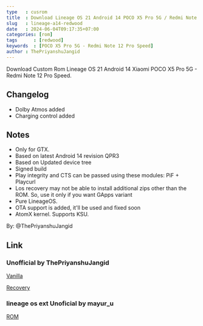 ```yaml
---
type   : cusrom
title  : Download Lineage OS 21 Android 14 POCO X5 Pro 5G / Redmi Note 12 Pro Speed
slug   : lineage-a14-redwood
date   : 2024-06-04T09:17:35+07:00
categories: [rom]
tags      : [redwood]
keywords  : [POCO X5 Pro 5G - Redmi Note 12 Pro Speed]
author : ThePriyanshuJangid
---
```


Download Custom Rom Lineage OS 21 Android 14 Xiaomi POCO X5 Pro 5G - Redmi Note 12 Pro Speed.

## Changelog
- Dolby Atmos added
- Charging control added

## Notes
- Only for GTX.
- Based on latest Android 14 revision QPR3
- Based on Updated device tree
- Signed build
- Play integrity and CTS can be passed using these modules: PiF + Playcurl
- Los recovery may not be able to install additional zips other than the ROM. So, use it only if you want GApps variant
- Pure LineageOS.
- OTA support is added, it'll be used and fixed soon
- AtomX kernel. Supports KSU.

By: @ThePriyanshuJangid

## Link
### Unofficial by ThePriyanshuJangid
[Vanilla](https://t.me/redwoodmirror/133?single)

[Recovery](https://github.com/thepriyanshujangid/Changelogs/releases/tag/recovery)

### lineage os ext Unoficial by mayur_u
[ROM](https://github.com/TRR-labs/rom_releases/releases/tag/losext-21-20241123)
